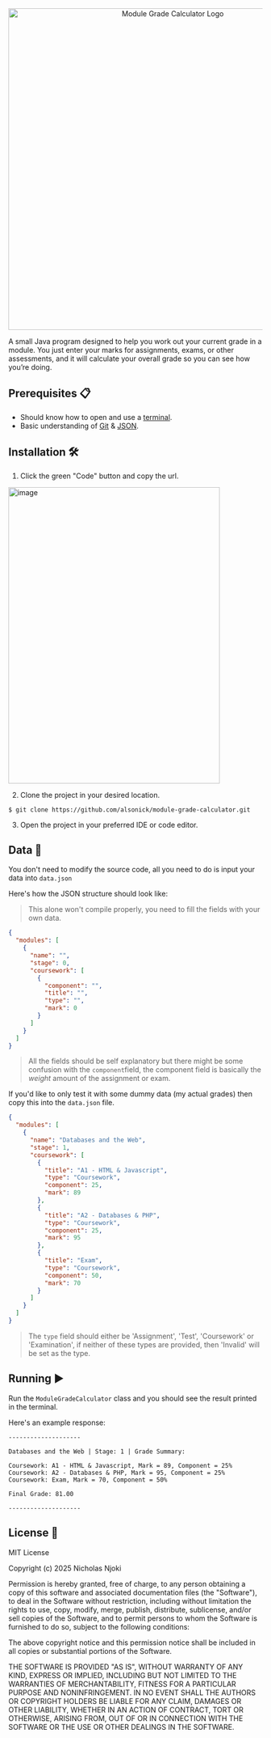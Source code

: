 <div align="center">
  <img width="636" height="636" alt="Module Grade Calculator Logo" src="https://github.com/user-attachments/assets/f0f30ade-b72e-4a83-a103-0a02761c7e11" />
</div>

A small Java program designed to help you work out your current grade in a module. You just enter your marks for assignments, exams, or other assessments, and it will calculate your overall grade so you can see how you’re doing.

## Prerequisites 📋

- Should know how to open and use a [terminal](https://en.wikipedia.org/wiki/Computer_terminal).
- Basic understanding of [Git](https://git-scm.com/) & [JSON](https://www.json.org/json-en.html).

## Installation 🛠️

1. Click the green "Code" button and copy the url.

<img width="419" height="586" alt="image" src="https://github.com/user-attachments/assets/5baa1497-dcef-4fa2-87ba-0c706089890a" />

2. Clone the project in your desired location.

```
$ git clone https://github.com/alsonick/module-grade-calculator.git
```

3. Open the project in your preferred IDE or code editor.

## Data 💾

You don't need to modify the source code, all you need to do is input your data into `data.json`

Here's how the JSON structure should look like:

> This alone won't compile properly, you need to fill the fields with your own data.

```json
{
  "modules": [
    {
      "name": "",
      "stage": 0,
      "coursework": [
        {
          "component": "",
          "title": "",
          "type": "",
          "mark": 0
        }
      ]
    }
  ]
}
```

> All the fields should be self explanatory but there might be some confusion with the `component`field, the component field is basically the _weight_ amount of the assignment or exam.

If you'd like to only test it with some dummy data (my actual grades) then copy this into the `data.json` file.

```json
{
  "modules": [
    {
      "name": "Databases and the Web",
      "stage": 1,
      "coursework": [
        {
          "title": "A1 - HTML & Javascript",
          "type": "Coursework",
          "component": 25,
          "mark": 89
        },
        {
          "title": "A2 - Databases & PHP",
          "type": "Coursework",
          "component": 25,
          "mark": 95
        },
        {
          "title": "Exam",
          "type": "Coursework",
          "component": 50,
          "mark": 70
        }
      ]
    }
  ]
}
```

> The `type` field should either be 'Assignment', 'Test', 'Coursework' or 'Examination', if neither of these types are provided, then 'Invalid' will be set as the type.

## Running ▶️

Run the `ModuleGradeCalculator` class and you should see the result printed in the terminal.

Here's an example response:

```
--------------------

Databases and the Web | Stage: 1 | Grade Summary:

Coursework: A1 - HTML & Javascript, Mark = 89, Component = 25%
Coursework: A2 - Databases & PHP, Mark = 95, Component = 25%
Coursework: Exam, Mark = 70, Component = 50%

Final Grade: 81.00

--------------------
```

## License 📜

MIT License

Copyright (c) 2025 Nicholas Njoki

Permission is hereby granted, free of charge, to any person obtaining a copy
of this software and associated documentation files (the "Software"), to deal
in the Software without restriction, including without limitation the rights
to use, copy, modify, merge, publish, distribute, sublicense, and/or sell
copies of the Software, and to permit persons to whom the Software is
furnished to do so, subject to the following conditions:

The above copyright notice and this permission notice shall be included in all
copies or substantial portions of the Software.

THE SOFTWARE IS PROVIDED "AS IS", WITHOUT WARRANTY OF ANY KIND, EXPRESS OR
IMPLIED, INCLUDING BUT NOT LIMITED TO THE WARRANTIES OF MERCHANTABILITY,
FITNESS FOR A PARTICULAR PURPOSE AND NONINFRINGEMENT. IN NO EVENT SHALL THE
AUTHORS OR COPYRIGHT HOLDERS BE LIABLE FOR ANY CLAIM, DAMAGES OR OTHER
LIABILITY, WHETHER IN AN ACTION OF CONTRACT, TORT OR OTHERWISE, ARISING FROM,
OUT OF OR IN CONNECTION WITH THE SOFTWARE OR THE USE OR OTHER DEALINGS IN THE
SOFTWARE.

